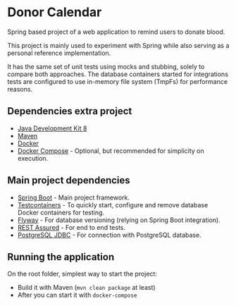 # Donor Calendar
Spring based project of a web application to remind users to donate blood.

This project is mainly used to experiment with Spring while also serving as a personal reference implementation.

It has the same set of unit tests using mocks and stubbing, solely to compare both approaches. The database containers started for integrations tests are configured to use in-memory file system (TmpFs) for performance reasons.

## Dependencies extra project
- [Java Development Kit 8](https://openjdk.java.net/projects/jdk8) 
- [Maven](https://maven.apache.org)
- [Docker](https://www.docker.com)
- [Docker Compose](https://github.com/docker/compose) - Optional, but recommended for simplicity on execution.

## Main project dependencies
- [Spring Boot](https://spring.io/projects/spring-boot) - Main project framework.
- [Testcontainers](https://www.testcontainers.org) - To quickly start, configure and remove database Docker containers for testing.
- [Flyway](https://flywaydb.org/documentation/plugins/springboot) - For database versioning (relying on Spring Boot integration).
- [REST Assured](http://rest-assured.io) - For end to end tests.
- [PostgreSQL JDBC](https://jdbc.postgresql.org/) - For connection with PostgreSQL database.

## Running the application
On the root folder, simplest way to start the project:
- Build it with Maven (`mvn clean package` at least)
- After you can start it with `docker-compose`
